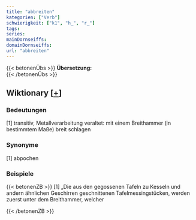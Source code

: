 ```yaml
---
title: "abbreiten"
kategorien: ["Verb"]
schwierigkeit: ["k1", "h_", "r_"]
tags:
series:
mainDornseiffs:
domainDornseiffs:
url: "abbreiten"
---
```


{{< betonenÜbs >}}
**Übersetzung:**  
{{< /betonenÜbs >}}

## Wiktionary [[+](https://de.wiktionary.org/wiki/abbreiten)]

### Bedeutungen
[1] transitiv, Metallverarbeitung veraltet: mit einem Breithammer (in bestimmtem Maße) breit schlagen  

### Synonyme
[1] abpochen  

### Beispiele
{{< betonenZB >}}
[1] „Die aus den gegossenen Tafeln zu Kesseln und andern ähnlichen Geschirren geschnittenen Tafelmessingstücken, werden zuerst unter dem Breithammer, welcher   

{{< /betonenZB >}}

